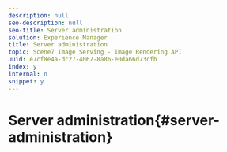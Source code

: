 ```yaml
---
description: null
seo-description: null
seo-title: Server administration
solution: Experience Manager
title: Server administration
topic: Scene7 Image Serving - Image Rendering API
uuid: e7cf8e4a-dc27-4067-8a86-e0da66d73cfb
index: y
internal: n
snippet: y
---
```


# Server administration{#server-administration}

